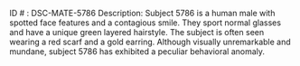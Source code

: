 ID # : DSC-MATE-5786
Description: Subject 5786 is a human male with spotted face features and a contagious smile. They sport normal glasses and have a unique green layered hairstyle. The subject is often seen wearing a red scarf and a gold earring. Although visually unremarkable and mundane, subject 5786 has exhibited a peculiar behavioral anomaly.